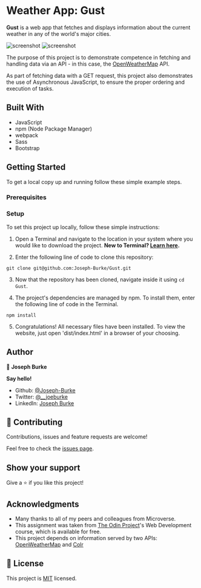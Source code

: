 # Weather App: Gust

**Gust** is a web app that fetches and displays information about the current weather in any of the world's major cities.

![screenshot](./screenshots/home_screenshot.png)
![screenshot](./screenshots/menu_screenshot.png)

The purpose of this project is to demonstrate competence in fetching and handling data via an API - in this case, the [OpenWeatherMap](https://openweathermap.org/) API.

As part of fetching data with a GET request, this project also demonstrates the use of Asynchronous JavaScript, to ensure the proper ordering and execution of tasks.

## Built With

- JavaScript
- npm (Node Package Manager)
- webpack
- Sass
- Bootstrap

## Getting Started

To get a local copy up and running follow these simple example steps.

### Prerequisites

### Setup

To set this project up locally, follow these simple instructions:

1. Open a Terminal and navigate to the location in your system where you would like to download the project. **New to Terminal? [Learn here](https://www.freecodecamp.org/news/conquering-the-command-line-f85f5e46c07c/).**

2. Enter the following line of code to clone this repository:

`git clone git@github.com:Joseph-Burke/Gust.git`

3. Now that the repository has been cloned, navigate inside it using `cd Gust`.

4. The project's dependencies are managed by npm. To install them, enter the following line of code in the Terminal.

`npm install`

5. Congratulations! All necessary files have been installed. To view the website, just open 'dist/index.html' in a browser of your choosing.

## Author

👤 **Joseph Burke**

  **Say hello!**

- Github: [@Joseph-Burke](https://github.com/Joseph-Burke)
- Twitter: [@__joeburke](https://twitter.com/__joeburke)
- LinkedIn: [Joseph Burke](https://www.linkedin.com/in/joseph-burke-b7a8261a5)

## 🤝 Contributing

Contributions, issues and feature requests are welcome!

Feel free to check the [issues page](issues/).

## Show your support

Give a ⭐️ if you like this project!

## Acknowledgments

- Many thanks to all of my peers and colleagues from Microverse.
- This assignment was taken from [The Odin Project](https://www.theodinproject.com/home)'s Web Development course, which is available for free.
- This project depends on information served by two APIs: [OpenWeatherMap](https://openweathermap.org/) and [Colr](http://www.colr.org)

## 📝 License

This project is [MIT](lic.url) licensed.

